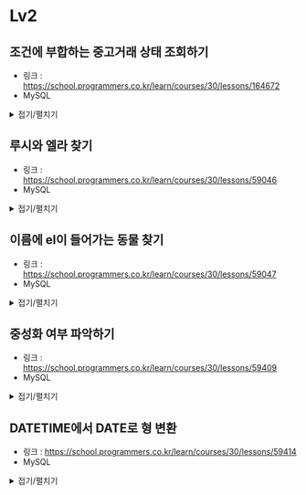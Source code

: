 # Lv2


## 조건에 부합하는 중고거래 상태 조회하기

-   링크 : https://school.programmers.co.kr/learn/courses/30/lessons/164672
-   MySQL

<details>
<summary>접기/펼치기</summary>

```sql
SELECT BOARD_ID, WRITER_ID, TITLE, PRICE,
CASE WHEN STATUS = 'SALE' THEN '판매중'
WHEN STATUS = 'RESERVED' THEN '예약중'
WHEN STATUS = 'DONE' THEN '거래완료'
END AS STATUS
FROM USED_GOODS_BOARD
WHERE CREATED_DATE >= '2022-10-05' AND CREATED_DATE <'2022-10-06'
ORDER BY BOARD_ID DESC;
```
</details>


## 루시와 엘라 찾기

-   링크 : https://school.programmers.co.kr/learn/courses/30/lessons/59046
-   MySQL

<details>
<summary>접기/펼치기</summary>

```sql
SELECT
    ANIMAL_ID,
    NAME,
    SEX_UPON_INTAKE
FROM ANIMAL_INS
WHERE NAME IN ('Lucy', 'Ella', 'Pickle', 'Rogan', 'Sabrina', 'Mitty')
ORDER BY ANIMAL_ID;
```
</details>


## 이름에 el이 들어가는 동물 찾기

-   링크 : https://school.programmers.co.kr/learn/courses/30/lessons/59047
-   MySQL

<details>
<summary>접기/펼치기</summary>

```sql
SELECT
   ANIMAL_ID,
   NAME
FROM ANIMAL_INS
WHERE ANIMAL_TYPE = 'Dog'
    and lower(NAME) like '%el%'
ORDER BY NAME;
```
</details>


## 중성화 여부 파악하기

-   링크 : https://school.programmers.co.kr/learn/courses/30/lessons/59409
-   MySQL

<details>
<summary>접기/펼치기</summary>

```sql
SELECT
    ANIMAL_ID
    , NAME
    , CASE WHEN SEX_UPON_INTAKE like 'Intact%' then 'X'
    ELSE 'O' END AS '중성화'
FROM ANIMAL_INS
ORDER BY ANIMAL_ID;
```
</details>


## DATETIME에서 DATE로 형 변환

-   링크 : https://school.programmers.co.kr/learn/courses/30/lessons/59414
-   MySQL

<details>
<summary>접기/펼치기</summary>

```sql
SELECT
    ANIMAL_ID,
    NAME,
    DATE_FORMAT(DATETIME, '%Y-%m-%d') AS '날짜'
FROM ANIMAL_INS
ORDER BY ANIMAL_ID;
```
</details>
